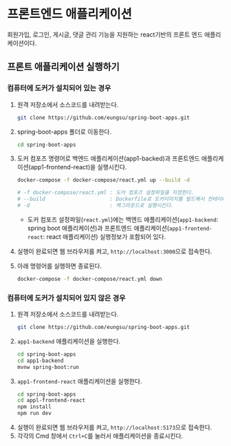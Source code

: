 #  프론트엔드 애플리케이션
회원가입, 로그인, 게시글, 댓글 관리 기능을 지원하는 react기반의 프론트 엔드 애플리케이션이다.

## 프론트 애플리케이션 실행하기
### 컴퓨터에 도커가 설치되어 있는 경우

1. 원격 저장소에서 소스코드를 내려받는다.
   ```bash
   git clone https://github.com/eungsu/spring-boot-apps.git
   ```
2. spring-boot-apps 폴더로 이동한다.
   ```bash
   cd spring-boot-apps
   ```
3. 도커 컴포즈 명령어로 백엔드 애플리케이션(app1-backed)과 프론트엔드 애플리케이션(app1-frontend-react)을 실행시킨다.
   ```bash
   docker-compose -f docker-compose/react.yml up --build -d

   # -f docker-compose/react.yml : 도커 컴포즈 설정파일을 지정한다.
   # --build                     : Dockerfile로 도커이미지를 빌드해서 컨테이너 실행에 사용한다.
   # -d                          : 백그라운드로 실행시킨다. 
   ```
   - 도커 컴포즈 설정파일(`react.yml`)에는
     백엔드 애플리케이션(`app1-backend`: spring boot 애플리케이션)과
     프론트엔드 애플리케이션(`app1-frontend-react`: react 애플리케이션) 실행정보가 포함되어 있다.

4. 실행이 완료되면 웹 브라우저를 켜고, `http://localhost:3000`으로 접속한다.
5. 아래 명령어를 실행하면 종료된다.
   ```bash
   docker-compose -f docker-compose/react.yml down
   ```

### 컴퓨터에 도커가 설치되어 있지 않은 경우
1. 원격 저장소에서 소스코드를 내려받는다.
   ```bash
   git clone https://github.com/eungsu/spring-boot-apps.git
   ```
2. `app1-backend` 애플리케이션을 실행한다.
   ```bash
   cd spring-boot-apps
   cd app1-backend
   mvnw spring-boot:run 
   ```
3. `app1-frontend-react` 애플리케이션을 실행한다.
   ```bash
   cd spring-boot-apps
   cd appl-frontend-react
   npm install
   npm run dev
   ```
4. 실행이 완료되면 웹 브라우저를 켜고, `http://localhost:5173`으로 접속한다.
5. 각각의 Cmd 창에서 `Ctrl+C`를 눌러서 애플리케이션을 종료시킨다.


